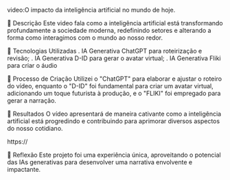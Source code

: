 video:O impacto da inteligência artificial no mundo de hoje.

📒 Descrição
Este video fala como a inteligência artificial está transformando profundamente a sociedade moderna, redefinindo setores e alterando a forma como interagimos com o mundo ao nosso redor.

🤖 Tecnologias Utilizadas
. IA Generativa ChatGPT para roteirização e revisão;
. IA Generativa D-ID para gerar o avatar virtual;
. IA Generativa Fliki para criar o áudio

🧐 Processo de Criação
Utilizei o "ChatGPT" para elaborar e ajustar o roteiro do vídeo, enquanto o "D-ID" foi fundamental para criar um avatar virtual, adicionando um toque futurista à produção, e o "FLIKI" foi empregado para gerar a narração.

🚀 Resultados
O vídeo apresentará de maneira cativante como a inteligência artificial está progredindo e contribuindo para aprimorar diversos aspectos do nosso cotidiano.

https://[](https://studio.d-id.com/share?id=6748487d5854fd044a88f4804c26d0cd&utm_source=copy)

💭 Reflexão 
Este projeto foi uma experiência única, aproveitando o potencial das IAs generativas para desenvolver uma narrativa envolvente e impactante.




